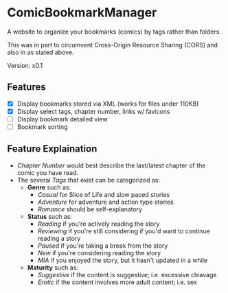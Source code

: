 # ComicBookmarkManager
A website to organize your bookmarks (comics) by tags rather than folders.

This was in part to circumvent Cross-Origin Resource Sharing (CORS) and also in as stated above.

Version: x0.1

## Features
- [x] Display bookmarks stored via XML (works for files under 110KB)
- [x] Display select tags, chapter number, links w/ favicons
- [ ] Display bookmark detailed view
- [ ] Bookmark sorting

## Feature Explaination
* *Chapter Number* would best describe the last/latest chapter of the comic you have read.
* The several *Tags* that exist can be categorized as:
  * **Genre** such as:
    * *Casual* for Slice of Life and slow paced stories
    * *Adventure* for adventure and action type stories
    * *Romance* should be self-explanatory
  * **Status** such as:
    * *Reading* if you're actively reading the story
    * *Reviewing* if you're still considering if you'd want to continue reading a story
    * *Paused* if you're taking a break from the story
    * *New* if you're considering reading the story
    * *MIA* if you enjoyed the story, but it hasn't updated in a while
  * **Maturity** such as:
    * *Suggestive* if the content is suggestive; i.e. excessive cleavage
    * *Erotic* if the content involves more adult content; i.e. sex
